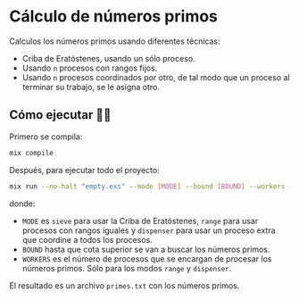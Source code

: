 # Cálculo de números primos

Calculos los números primos usando diferentes técnicas:
- Criba de Eratóstenes, usando un sólo proceso.
- Usando `n` procesos con rangos fijos.
- Usando `n` procesos coordinados por otro, de tal modo que un proceso al terminar su trabajo, se le asigna otro.

## Cómo ejecutar 🚀🚀

Primero se compila:
```bash
mix compile
```
Después, para ejecutar todo el proyecto:
```bash
mix run --no-halt "empty.exs" --mode [MODE] --bound [BOUND] --workers [WORKERS]
```
donde:
- `MODE` es `sieve` para usar la Criba de Eratóstenes, `range` para usar procesos con rangos iguales y `dispenser` para usar un proceso extra que coordine a todos los procesos.
- `BOUND` hasta que cota superior se van a buscar los números primos.
- `WORKERS` es el número de procesos que se encargan de procesar los números primos. Sólo para los modos `range` y `dispenser`. 

El resultado es un archivo `primes.txt` con los números primos.